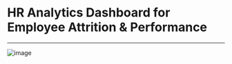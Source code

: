 # HR Analytics Dashboard for Employee Attrition & Performance
----------------------------------------------------------------

![image](https://github.com/user-attachments/assets/9935a199-4953-4142-a4f1-cafd577cd8a0)
